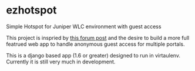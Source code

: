 ezhotspot
=========

Simple Hotspot for Juniper WLC environment with guest access

This project is inspried by [this forum post](http://forums.juniper.net/t5/Wireless-LAN/Micro-External-Captive-Portal-DIY/td-p/151848)
and the desire to build a more full featrued web app to handle anonymous guest access for multiple portals.

This is a django based app (1.6 or greater) designed to run in virtaulenv. Currently it is still very much in development.

